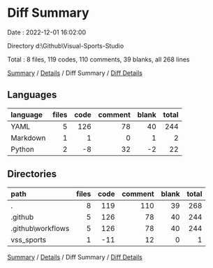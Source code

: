 # Diff Summary

Date : 2022-12-01 16:02:00

Directory d:\\Github\\Visual-Sports-Studio

Total : 8 files,  119 codes, 110 comments, 39 blanks, all 268 lines

[Summary](results.md) / [Details](details.md) / Diff Summary / [Diff Details](diff-details.md)

## Languages
| language | files | code | comment | blank | total |
| :--- | ---: | ---: | ---: | ---: | ---: |
| YAML | 5 | 126 | 78 | 40 | 244 |
| Markdown | 1 | 1 | 0 | 1 | 2 |
| Python | 2 | -8 | 32 | -2 | 22 |

## Directories
| path | files | code | comment | blank | total |
| :--- | ---: | ---: | ---: | ---: | ---: |
| . | 8 | 119 | 110 | 39 | 268 |
| .github | 5 | 126 | 78 | 40 | 244 |
| .github\\workflows | 5 | 126 | 78 | 40 | 244 |
| vss_sports | 1 | -11 | 12 | 0 | 1 |

[Summary](results.md) / [Details](details.md) / Diff Summary / [Diff Details](diff-details.md)
